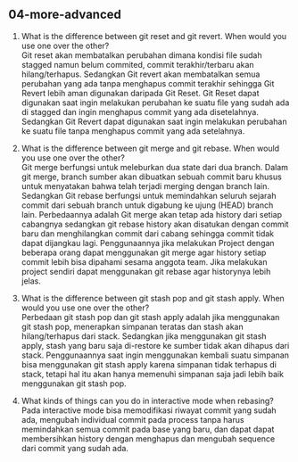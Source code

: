 ## 04-more-advanced
1. What is the difference between git reset and git revert. When would you use one over the other?  
Git reset akan membatalkan perubahan dimana kondisi file sudah stagged namun belum commited, commit terakhir/terbaru akan hilang/terhapus. Sedangkan Git revert akan membatalkan semua perubahan yang ada tanpa menghapus commit terakhir sehingga Git Revert lebih aman digunakan daripada Git Reset.
Git Reset dapat digunakan saat ingin melakukan perubahan ke suatu file yang sudah ada di stagged dan ingin menghapus commit yang ada disetelahnya. Sedangkan Git Revert dapat digunakan saat ingin melakukan perubahan ke suatu file tanpa menghapus commit yang ada setelahnya.


  
2. What is the difference between git merge and git rebase. When would you use one over the other?  
Git merge berfungsi untuk meleburkan dua state dari dua branch. Dalam git merge, branch sumber akan dibuatkan sebuah commit baru khusus untuk menyatakan bahwa telah terjadi merging dengan branch lain. Sedangkan Git rebase berfungsi untuk memindahkan seluruh sejarah commit dari sebuah branch untuk digabung ke ujung (HEAD) branch lain. Perbedaannya adalah Git merge akan tetap ada history dari setiap cabangnya sedangkan git rebase history akan disatukan dengan commit baru dan menghilangkan commit dari cabang sehingga commit tidak dapat dijangkau lagi. Penggunaannya jika melakukan Project dengan beberapa orang dapat menggunakan git merge agar history setiap commit lebih bisa dipahami sesama anggota team. Jika melakukan project sendiri dapat menggunakan git rebase agar historynya lebih jelas.     

  
3. What is the difference between git stash pop and git stash apply. When would you use one over the other?  
Perbedaan git stash pop dan git stash apply adalah jika menggunakan git stash pop, menerapkan simpanan teratas dan stash akan hilang/terhapus dari stack. Sedangkan jika menggunakan git stash apply, stash yang baru saja di-restore ke sumber tidak akan dihapus dari stack. Penggunaannya saat ingin menggunakan kembali suatu simpanan bisa menggunakan git stash apply karena simpanan tidak terhapus di stack, tetapi hal itu akan hanya memenuhi simpanan saja jadi lebih baik menggunakan git stash pop.    
  
4. What kinds of things can you do in interactive mode when rebasing?  
Pada interactive mode bisa memodifikasi riwayat commit yang sudah ada, mengubah individual commit pada process tanpa harus memindahkan semua commit pada base yang baru, dan dapat dapat membersihkan history dengan menghapus dan mengubah sequence dari commit yang sudah ada.   
